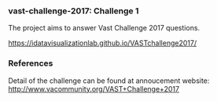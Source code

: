 ### vast-challenge-2017: Challenge 1
The project aims to answer Vast Challenge 2017 questions.

https://idatavisualizationlab.github.io/VASTchallenge2017/

### References
Detail of the challenge can be found at annoucement website: http://www.vacommunity.org/VAST+Challenge+2017


